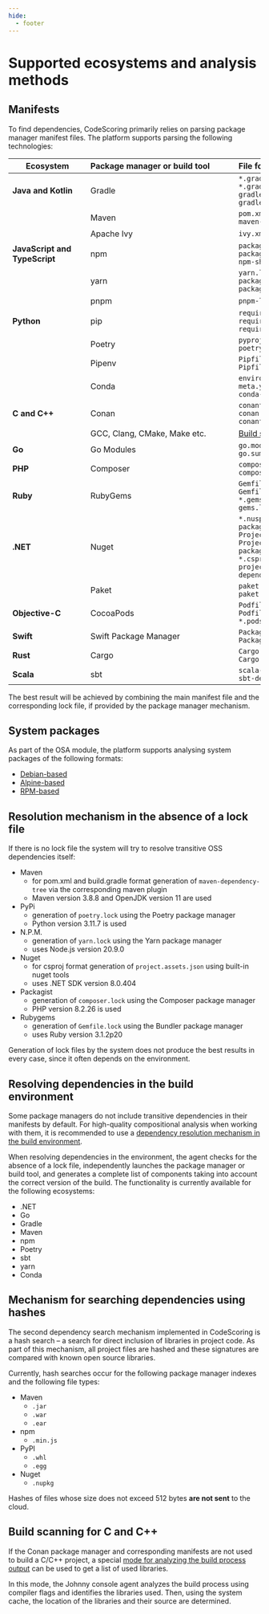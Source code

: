 ```yaml
---
hide:
  - footer
---
```


# Supported ecosystems and analysis methods

## Manifests

To find dependencies, CodeScoring primarily relies on parsing package manager manifest files. The platform supports parsing the following technologies:

| Ecosystem <div style="width:140px"> | Package manager or build tool <div style="width:280px"> | File format <div style="width:250px"> |
|----------------|:----------------|:-----------|
| **Java and Kotlin** | Gradle | `*.gradle`<br/>`*.gradle.kts`<br/>`gradle-dependency-tree.txt`<br/>`gradle.lockfile` |
| | Maven | `pom.xml`<br/>`maven-dependency-tree.txt` |
| | Apache Ivy | `ivy.xml` |
| **JavaScript and TypeScript** | npm | `package.json`<br/>`package-lock.json`<br/>`npm-shrinkwrap.json` |
| | yarn | `yarn.lock`<br/>`package.json`<br/>`package-lock.json`|
| | pnpm | `pnpm-lock.yaml` |
| **Python** | pip | `requirements.txt`<br/>`requirements.pip`<br/>`requires.txt` |
| | Poetry | `pyproject.toml`<br/>`poetry.lock` |
| | Pipenv | `Pipfile`<br/>`Pipfile.lock` |
| | Conda | `environment.yml`<br/>`meta.yml`<br/>`conda-lock.yml` |
| **C and C++** | Conan | `conanfile.txt`<br/>`conan.lock`<br/>`conanfile.py` |
| | GCC, Clang, CMake, Make etc. | [Build scanning](/agent/scan-build.en/)|
| **Go** | Go Modules | `go.mod`<br/>`go.sum` |
| **PHP** | Composer | `composer.json`<br/>`composer.lock` |
| **Ruby** | RubyGems | `Gemfile`<br/>`Gemfile.lock`<br/>`*.gemspec`<br/>`gems.locked` |
| **.NET** | Nuget | `*.nuspec`<br/>`packages.lock.json`<br/>`Project.json`<br/>`Project.lock.json`<br/>`packages.config`<br/>`*.csproj`<br/>`project.assets.json`<br/>`dependencyReport.json` |
| | Paket | `paket.dependencies`<br/>`paket.lock` |
| **Objective-C** | CocoaPods | `Podfile`<br/>`Podfile.lock`<br/>`*.podspec` |
| **Swift** | Swift Package Manager | `Package.swift`<br/>`Package.resolved` |
| **Rust** | Cargo | `Cargo.toml`<br/>`Cargo.lock` |
| **Scala** | sbt | `scala-dependency-tree.txt`<br/>`sbt-dependency-tree.txt` |

The best result will be achieved by combining the main manifest file and the corresponding lock file, if provided by the package manager mechanism.

## System packages

As part of the OSA module, the platform supports analysing system packages of the following formats:

- [Debian-based](https://www.debian.org/distrib/packages)
- [Alpine-based](https://docs.alpinelinux.org/user-handbook/0.1a/Working/apk.html)
- [RPM-based](https://rpm.org)

## Resolution mechanism in the absence of a lock file

If there is no lock file the system will try to resolve transitive OSS dependencies itself:

- Maven
    + for pom.xml and build.gradle format generation of `maven-dependency-tree` via the corresponding maven plugin
    + Maven version 3.8.8 and OpenJDK version 11 are used
- PyPi
     + generation of `poetry.lock` using the Poetry package manager
     + Python version 3.11.7 is used
- N.P.M.
    + generation of `yarn.lock` using the Yarn package manager
     + uses Node.js version 20.9.0
- Nuget
     + for csproj format generation of `project.assets.json` using built-in nuget tools
    + uses .NET SDK version 8.0.404
- Packagist
   + generation of `composer.lock` using the Composer package manager
   + PHP version 8.2.26 is used
- Rubygems
    + generation of `Gemfile.lock` using the Bundler package manager
    + uses Ruby version 3.1.2p20

Generation of lock files by the system does not produce the best results in every case, since it often depends on the environment.

## Resolving dependencies in the build environment

Some package managers do not include transitive dependencies in their manifests by default. For high-quality compositional analysis when working with them, it is recommended to use a [dependency resolution mechanism in the build environment](/agent/resolve.en.md).

When resolving dependencies in the environment, the agent checks for the absence of a lock file, independently launches the package manager or build tool, and generates a complete list of components taking into account the correct version of the build. The functionality is currently available for the following ecosystems:

- .NET
- Go
- Gradle
- Maven
- npm
- Poetry
- sbt
- yarn
- Conda

## Mechanism for searching dependencies using hashes

The second dependency search mechanism implemented in CodeScoring is a hash search – a search for direct inclusion of libraries in project code. As part of this mechanism, all project files are hashed and these signatures are compared with known open source libraries.

Currently, hash searches occur for the following package manager indexes and the following file types:

- Maven
    + `.jar`
    + `.war`
    + `.ear`
- npm
    + `.min.js`
- PyPI
    + `.whl`
    + `.egg`
- Nuget
    + `.nupkg`


Hashes of files whose size does not exceed 512 bytes **are not sent** to the cloud.

## Build scanning for C and C++

If the Conan package manager and corresponding manifests are not used to build a C/C++ project, a special [mode for analyzing the build process output](/agent/scan-build.en) can be used to get a list of used libraries.

In this mode, the Johnny console agent analyzes the build process using compiler flags and identifies the libraries used. Then, using the system cache, the location of the libraries and their source are determined.
